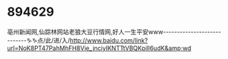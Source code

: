 # 894629
亳州新闻网,仙踪林网站老狼大豆行情网,好人一生平安www----------------------------♑♑点/此/进/入/http://www.baidu.com/link?url=NoK8PT47PahMhFH8Vie_jnciyIKNTTtVBQKpill6udK&amp;wd
